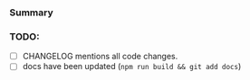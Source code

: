 ### Summary


### TODO:
- [ ] CHANGELOG mentions all code changes.
- [ ] docs have been updated (`npm run build && git add docs`)
